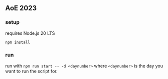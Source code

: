 ## AoE 2023

### setup

requires Node.js 20 LTS

```sh
npm install
```

### run

run with ```npm run start -- -d <daynumber>``` where `<daynumber>` is the day you want to run the script for.
